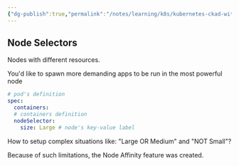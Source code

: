 ```yaml
---
{"dg-publish":true,"permalink":"/notes/learning/k8s/kubernetes-ckad-with-tests/03-09-node-selectors/"}
---
```


## Node Selectors

Nodes with different resources.

You'd like to spawn more demanding apps to be run in the most powerful node

```yaml
# pod's definition
spec:
  containers:
  # containers definition
  nodeSelector:
    size: Large # node's key-value label
```

How to setup complex situations like: "Large OR Medium" and "NOT Small"?

Because of such limitations, the Node Affinity feature was created.

